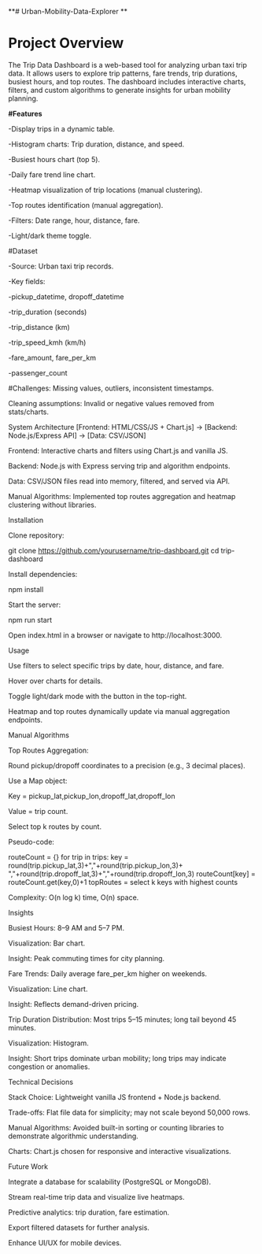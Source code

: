 **# Urban-Mobility-Data-Explorer
**
# Project Overview

The Trip Data Dashboard is a web-based tool for analyzing urban taxi trip data. It allows users to explore trip patterns, fare trends, trip durations, busiest hours, and top routes. The dashboard includes interactive charts, filters, and custom algorithms to generate insights for urban mobility planning.

**#Features**

-Display trips in a dynamic table.

-Histogram charts: Trip duration, distance, and speed.

-Busiest hours chart (top 5).

-Daily fare trend line chart.

-Heatmap visualization of trip locations (manual clustering).

-Top routes identification (manual aggregation).

-Filters: Date range, hour, distance, fare.

-Light/dark theme toggle.

#Dataset

-Source: Urban taxi trip records.

-Key fields:

-pickup_datetime, dropoff_datetime

-trip_duration (seconds)

-trip_distance (km)

-trip_speed_kmh (km/h)

-fare_amount, fare_per_km

-passenger_count

#Challenges:
Missing values, outliers, inconsistent timestamps.

Cleaning assumptions: Invalid or negative values removed from stats/charts.

System Architecture
[Frontend: HTML/CSS/JS + Chart.js] → [Backend: Node.js/Express API] → [Data: CSV/JSON]


Frontend: Interactive charts and filters using Chart.js and vanilla JS.

Backend: Node.js with Express serving trip and algorithm endpoints.

Data: CSV/JSON files read into memory, filtered, and served via API.

Manual Algorithms: Implemented top routes aggregation and heatmap clustering without libraries.

Installation

Clone repository:

git clone https://github.com/yourusername/trip-dashboard.git
cd trip-dashboard


Install dependencies:

npm install


Start the server:

npm run start


Open index.html in a browser or navigate to http://localhost:3000.

Usage

Use filters to select specific trips by date, hour, distance, and fare.

Hover over charts for details.

Toggle light/dark mode with the button in the top-right.

Heatmap and top routes dynamically update via manual aggregation endpoints.

Manual Algorithms

Top Routes Aggregation:

Round pickup/dropoff coordinates to a precision (e.g., 3 decimal places).

Use a Map object:

Key = pickup_lat,pickup_lon,dropoff_lat,dropoff_lon

Value = trip count.

Select top k routes by count.

Pseudo-code:

routeCount = {}
for trip in trips:
    key = round(trip.pickup_lat,3)+","+round(trip.pickup_lon,3)+
          ","+round(trip.dropoff_lat,3)+","+round(trip.dropoff_lon,3)
    routeCount[key] = routeCount.get(key,0)+1
topRoutes = select k keys with highest counts


Complexity: O(n log k) time, O(n) space.

Insights

Busiest Hours: 8–9 AM and 5–7 PM.

Visualization: Bar chart.

Insight: Peak commuting times for city planning.

Fare Trends: Daily average fare_per_km higher on weekends.

Visualization: Line chart.

Insight: Reflects demand-driven pricing.

Trip Duration Distribution: Most trips 5–15 minutes; long tail beyond 45 minutes.

Visualization: Histogram.

Insight: Short trips dominate urban mobility; long trips may indicate congestion or anomalies.

Technical Decisions

Stack Choice: Lightweight vanilla JS frontend + Node.js backend.

Trade-offs: Flat file data for simplicity; may not scale beyond 50,000 rows.

Manual Algorithms: Avoided built-in sorting or counting libraries to demonstrate algorithmic understanding.

Charts: Chart.js chosen for responsive and interactive visualizations.

Future Work

Integrate a database for scalability (PostgreSQL or MongoDB).

Stream real-time trip data and visualize live heatmaps.

Predictive analytics: trip duration, fare estimation.

Export filtered datasets for further analysis.

Enhance UI/UX for mobile devices.
